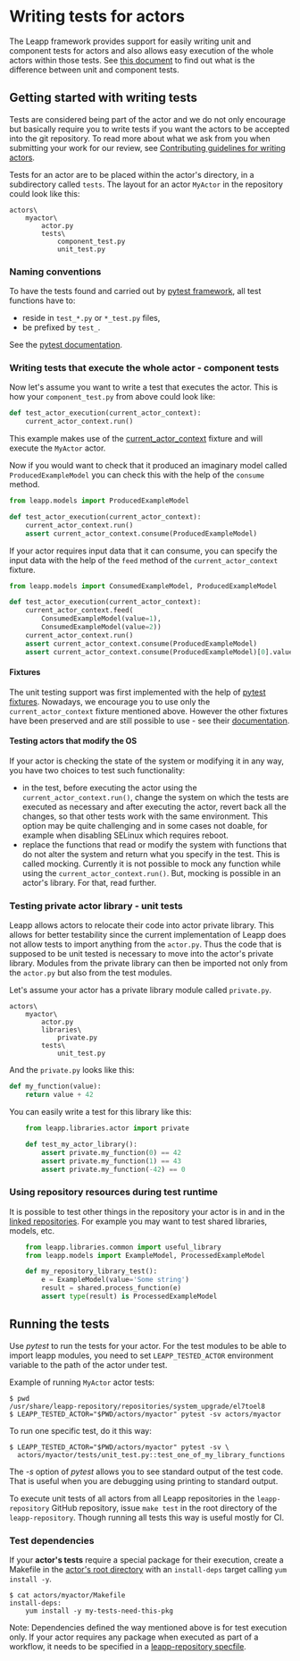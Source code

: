 # Writing tests for actors

The Leapp framework provides support for easily writing unit and component
tests for actors and also allows easy execution of the whole actors within
those tests. See [this document](https://github.com/oamg/leapp-repository/blob/master/docs/tests.md)
to find out what is the difference between unit and component tests.

## Getting started with writing tests

Tests are considered being part of the actor and we do not only encourage but
basically require you to write tests if you want the actors to be accepted into
the git repository. To read more about what we ask from you when submitting
your work for our review, see
[Contributing guidelines for writing actors](https://github.com/oamg/leapp-repository/blob/master/CONTRIBUTING.md).

Tests for an actor are to be placed within the actor's directory, in a
subdirectory called `tests`. The layout for an actor `MyActor` in the
repository could look like this:

```
actors\
    myactor\
        actor.py
        tests\
            component_test.py
            unit_test.py
```

### Naming conventions

To have the tests found and carried out by [pytest framework](https://pytest.org),
all test functions have to:
 - reside in `test_*.py` or `*_test.py` files,
 - be prefixed by `test_`.

See the [pytest documentation](https://docs.pytest.org/en/latest/goodpractices.html#tests-outside-application-code).

### Writing tests that execute the whole actor - component tests

Now let's assume you want to write a test that executes the actor. This is how
your `component_test.py` from above could look like:

```python
def test_actor_execution(current_actor_context):
    current_actor_context.run()
```

This example makes use of the [current_actor_context](pydoc/leapp.html#leapp.snactor.fixture.current_actor_context)
fixture and will execute the `MyActor` actor.

Now if you would want to check that it produced an imaginary model called
`ProducedExampleModel` you can check this with the help of the `consume`
method.

```python
from leapp.models import ProducedExampleModel

def test_actor_execution(current_actor_context):
    current_actor_context.run()
    assert current_actor_context.consume(ProducedExampleModel)
```

If your actor requires input data that it can consume, you can specify the
input data with the help of the `feed` method of the `current_actor_context`
fixture.

```python
from leapp.models import ConsumedExampleModel, ProducedExampleModel

def test_actor_execution(current_actor_context):
    current_actor_context.feed(
        ConsumedExampleModel(value=1),
        ConsumedExampleModel(value=2))
    current_actor_context.run()
    assert current_actor_context.consume(ProducedExampleModel)
    assert current_actor_context.consume(ProducedExampleModel)[0].value == 3
```

#### Fixtures

The unit testing support was first implemented with the help of
[pytest fixtures](https://docs.pytest.org/en/latest/fixture.html).
Nowadays, we encourage you to use only the `current_actor_context` fixture
mentioned above. However the other fixtures have been preserved and are
still possible to use - see their [documentation](pydoc/leapp.html#module-leapp.snactor.fixture).

#### Testing actors that modify the OS

If your actor is checking the state of the system or modifying it in any way,
you have two choices to test such functionality:
- in the test, before executing the actor using the
`current_actor_context.run()`, change the system on which the tests are executed
as necessary and after executing the actor, revert back all the changes, so that
other tests work with the same environment. This option may be quite challenging
and in some cases not doable, for example when disabling SELinux which requires
reboot.
- replace the functions that read or modify the system with functions that do
not alter the system and return what you specify in the test. This is called
mocking. Currently it is not possible to mock any function while using the
`current_actor_context.run()`. But, mocking is possible in an actor's library.
For that, read further.

### Testing private actor library - unit tests

Leapp allows actors to relocate their code into actor private library. This
allows for better testability since the current implementation of Leapp does
not allow tests to import anything from the `actor.py`. Thus the code that is
supposed to be unit tested is necessary to move into the actor's private
library. Modules from the private library can then be imported not only from
the `actor.py` but also from the test modules.

Let's assume your actor has a private library module called `private.py`.

```
actors\
    myactor\
        actor.py
        libraries\
            private.py
        tests\
            unit_test.py
```

And the `private.py` looks like this:

```python
def my_function(value):
    return value + 42
```

You can easily write a test for this library like this:

```python
    from leapp.libraries.actor import private

    def test_my_actor_library():
        assert private.my_function(0) == 42
        assert private.my_function(1) == 43
        assert private.my_function(-42) == 0
```

### Using repository resources during test runtime

It is possible to test other things in the repository your actor is in and in
the [linked repositories](repo-linking.html). For example you may want to test
shared libraries, models, etc.

```python
    from leapp.libraries.common import useful_library
    from leapp.models import ExampleModel, ProcessedExampleModel

    def my_repository_library_test():
        e = ExampleModel(value='Some string')
        result = shared.process_function(e)
        assert type(result) is ProcessedExampleModel
```

## Running the tests

Use _pytest_ to run the tests for your actor. For the test modules to be able to
import leapp modules, you need to set `LEAPP_TESTED_ACTOR` environment variable
to the path of the actor under test.

Example of running `MyActor` actor tests:

```
$ pwd
/usr/share/leapp-repository/repositories/system_upgrade/el7toel8
$ LEAPP_TESTED_ACTOR="$PWD/actors/myactor" pytest -sv actors/myactor
```

To run one specific test, do it this way:
```
$ LEAPP_TESTED_ACTOR="$PWD/actors/myactor" pytest -sv \
  actors/myactor/tests/unit_test.py::test_one_of_my_library_functions
```

The _-s_ option of _pytest_ allows you to see standard output of the test code.
That is useful when you are debugging using printing to standard output.

To execute unit tests of all actors from all Leapp repositories in the
`leapp-repository` GitHub repository, issue `make test` in the root directory
of the `leapp-repository`. Though running all tests this way is useful mostly
for CI.

### Test dependencies

If your **actor's tests** require a special package for their execution, create a
Makefile in the [actor's root directory](repository-dir-layout.html) with an
`install-deps` target calling `yum install -y`.

```
$ cat actors/myactor/Makefile
install-deps:
	yum install -y my-tests-need-this-pkg
```

Note: Dependencies defined the way mentioned above is for test execution only.
If your actor requires any package when executed as part of a workflow, it
needs to be specified in a
[leapp-repository specfile](https://github.com/oamg/leapp-repository/blob/master/packaging/leapp-repository.spec).
